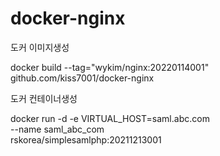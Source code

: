 # docker-nginx

도커 이미지생성

docker build --tag="wykim/nginx:20220114001" github.com/kiss7001/docker-nginx

도커 컨테이너생성

docker run -d -e VIRTUAL_HOST=saml.abc.com \
--name saml_abc_com \
rskorea/simplesamlphp:20211213001

